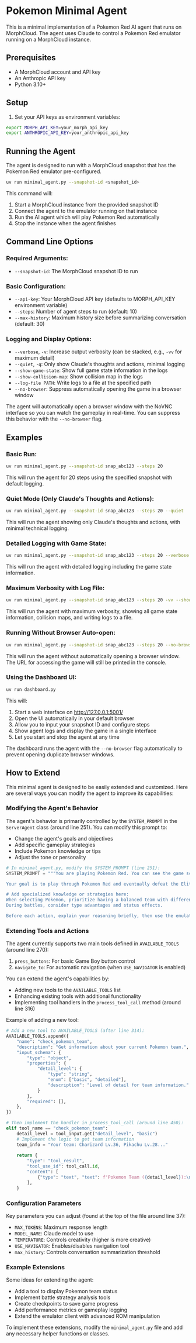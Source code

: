 # Pokemon Minimal Agent

This is a minimal implementation of a Pokemon Red AI agent that runs on MorphCloud. The agent uses Claude to control a Pokemon Red emulator running on a MorphCloud instance.

## Prerequisites

- A MorphCloud account and API key
- An Anthropic API key
- Python 3.10+

## Setup

1. Set your API keys as environment variables:

```bash
export MORPH_API_KEY=your_morph_api_key
export ANTHROPIC_API_KEY=your_anthropic_api_key
```

## Running the Agent

The agent is designed to run with a MorphCloud snapshot that has the Pokemon Red emulator pre-configured.

```bash
uv run minimal_agent.py --snapshot-id <snapshot_id>
```

This command will:
1. Start a MorphCloud instance from the provided snapshot ID
2. Connect the agent to the emulator running on that instance
3. Run the AI agent which will play Pokemon Red automatically
4. Stop the instance when the agent finishes

## Command Line Options

### Required Arguments:
- `--snapshot-id`: The MorphCloud snapshot ID to run

### Basic Configuration:
- `--api-key`: Your MorphCloud API key (defaults to MORPH_API_KEY environment variable)
- `--steps`: Number of agent steps to run (default: 10)
- `--max-history`: Maximum history size before summarizing conversation (default: 30)

### Logging and Display Options:
- `--verbose`, `-v`: Increase output verbosity (can be stacked, e.g., `-vv` for maximum detail)
- `--quiet`, `-q`: Only show Claude's thoughts and actions, minimal logging
- `--show-game-state`: Show full game state information in the logs
- `--show-collision-map`: Show collision map in the logs
- `--log-file PATH`: Write logs to a file at the specified path
- `--no-browser`: Suppress automatically opening the game in a browser window

The agent will automatically open a browser window with the NoVNC interface so you can watch the gameplay in real-time. You can suppress this behavior with the `--no-browser` flag.

## Examples

### Basic Run:
```bash
uv run minimal_agent.py --snapshot-id snap_abc123 --steps 20
```
This will run the agent for 20 steps using the specified snapshot with default logging.

### Quiet Mode (Only Claude's Thoughts and Actions):
```bash
uv run minimal_agent.py --snapshot-id snap_abc123 --steps 20 --quiet
```
This will run the agent showing only Claude's thoughts and actions, with minimal technical logging.

### Detailed Logging with Game State:
```bash
uv run minimal_agent.py --snapshot-id snap_abc123 --steps 20 --verbose --show-game-state
```
This will run the agent with detailed logging including the game state information.

### Maximum Verbosity with Log File:
```bash
uv run minimal_agent.py --snapshot-id snap_abc123 --steps 20 -vv --show-game-state --show-collision-map --log-file pokemon_run.log
```
This will run the agent with maximum verbosity, showing all game state information, collision maps, and writing logs to a file.

### Running Without Browser Auto-open:
```bash
uv run minimal_agent.py --snapshot-id snap_abc123 --steps 20 --no-browser
```
This will run the agent without automatically opening a browser window. The URL for accessing the game will still be printed in the console.

### Using the Dashboard UI:
```bash
uv run dashboard.py
```
This will:
1. Start a web interface on http://127.0.0.1:5001/
2. Open the UI automatically in your default browser
3. Allow you to input your snapshot ID and configure steps
4. Show agent logs and display the game in a single interface
5. Let you start and stop the agent at any time

The dashboard runs the agent with the `--no-browser` flag automatically to prevent opening duplicate browser windows.

## How to Extend

This minimal agent is designed to be easily extended and customized. Here are several ways you can modify the agent to improve its capabilities:

### Modifying the Agent's Behavior

The agent's behavior is primarily controlled by the `SYSTEM_PROMPT` in the `ServerAgent` class (around line 251). You can modify this prompt to:
- Change the agent's goals and objectives
- Add specific gameplay strategies
- Include Pokemon knowledge or tips
- Adjust the tone or personality

```python
# In minimal_agent.py, modify the SYSTEM_PROMPT (line 251):
SYSTEM_PROMPT = """You are playing Pokemon Red. You can see the game screen and control the game by executing emulator commands.

Your goal is to play through Pokemon Red and eventually defeat the Elite Four. Make decisions based on what you see on the screen.

# Add specialized knowledge or strategies here:
When selecting Pokemon, prioritize having a balanced team with different types.
During battles, consider type advantages and status effects.

Before each action, explain your reasoning briefly, then use the emulator tool to execute your chosen commands."""
```

### Extending Tools and Actions

The agent currently supports two main tools defined in `AVAILABLE_TOOLS` (around line 270):
1. `press_buttons`: For basic Game Boy button control
2. `navigate_to`: For automatic navigation (when `USE_NAVIGATOR` is enabled)

You can extend the agent's capabilities by:
- Adding new tools to the `AVAILABLE_TOOLS` list
- Enhancing existing tools with additional functionality 
- Implementing tool handlers in the `process_tool_call` method (around line 316)

Example of adding a new tool:

```python
# Add a new tool to AVAILABLE_TOOLS (after line 314):
AVAILABLE_TOOLS.append({
    "name": "check_pokemon_team",
    "description": "Get information about your current Pokemon team.",
    "input_schema": {
        "type": "object",
        "properties": {
            "detail_level": {
                "type": "string",
                "enum": ["basic", "detailed"],
                "description": "Level of detail for team information."
            }
        },
        "required": [],
    },
})

# Then implement the handler in process_tool_call (around line 450):
elif tool_name == "check_pokemon_team":
    detail_level = tool_input.get("detail_level", "basic")
    # Implement the logic to get team information
    team_info = "Your team: Charizard Lv.36, Pikachu Lv.28..."
    
    return {
        "type": "tool_result",
        "tool_use_id": tool_call.id,
        "content": [
            {"type": "text", "text": f"Pokemon Team ({detail_level}):\n{team_info}"}
        ],
    }
```

### Configuration Parameters

Key parameters you can adjust (found at the top of the file around line 37):
- `MAX_TOKENS`: Maximum response length
- `MODEL_NAME`: Claude model to use
- `TEMPERATURE`: Controls creativity (higher is more creative)
- `USE_NAVIGATOR`: Enables/disables navigation tool
- `max_history`: Controls conversation summarization threshold

### Example Extensions

Some ideas for extending the agent:
- Add a tool to display Pokemon team status
- Implement battle strategy analysis tools
- Create checkpoints to save game progress
- Add performance metrics or gameplay logging
- Extend the emulator client with advanced ROM manipulation

To implement these extensions, modify the `minimal_agent.py` file and add any necessary helper functions or classes.


